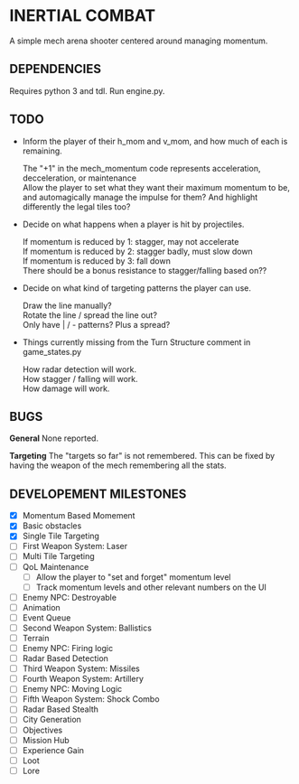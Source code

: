 # INERTIAL COMBAT
A simple mech arena shooter centered around managing momentum.

## DEPENDENCIES
Requires python 3 and tdl. 
Run engine.py.

## TODO
* Inform the player of their h_mom and v_mom, and how much of each is remaining.

   The "+1" in the mech_momentum code represents acceleration, decceleration, or maintenance  
   Allow the player to set what they want their maximum momentum to be, and automagically manage the impulse for them? And highlight differently the legal tiles too?

* Decide on what happens when a player is hit by projectiles.

   If momentum is reduced by 1: stagger, may not accelerate  
   If momentum is reduced by 2: stagger badly, must slow down  
   If momentum is reduced by 3: fall down  
   There should be a bonus resistance to stagger/falling based on??  

* Decide on what kind of targeting patterns the player can use.

   Draw the line manually?  
   Rotate the line / spread the line out?  
   Only have | / - patterns? Plus a spread?  

* Things currently missing from the Turn Structure comment in game_states.py

   How radar detection will work.  
   How stagger / falling will work.  
   How damage will work.  

## BUGS
__General__
None reported.

__Targeting__
The "targets so far" is not remembered. This can be fixed by having the weapon of the mech remembering all the stats.

## DEVELOPEMENT MILESTONES
- [x] Momentum Based Momement
- [x] Basic obstacles
- [x] Single Tile Targeting
- [ ] First Weapon System: Laser
- [ ] Multi Tile Targeting
- [ ] QoL Maintenance
  - [ ] Allow the player to "set and forget" momentum level
  - [ ] Track momentum levels and other relevant numbers on the UI
- [ ] Enemy NPC: Destroyable
- [ ] Animation
- [ ] Event Queue
- [ ] Second Weapon System: Ballistics
- [ ] Terrain
- [ ] Enemy NPC: Firing logic
- [ ] Radar Based Detection
- [ ] Third Weapon System: Missiles
- [ ] Fourth Weapon System: Artillery
- [ ] Enemy NPC: Moving Logic
- [ ] Fifth Weapon System: Shock Combo
- [ ] Radar Based Stealth
- [ ] City Generation
- [ ] Objectives
- [ ] Mission Hub
- [ ] Experience Gain
- [ ] Loot
- [ ] Lore